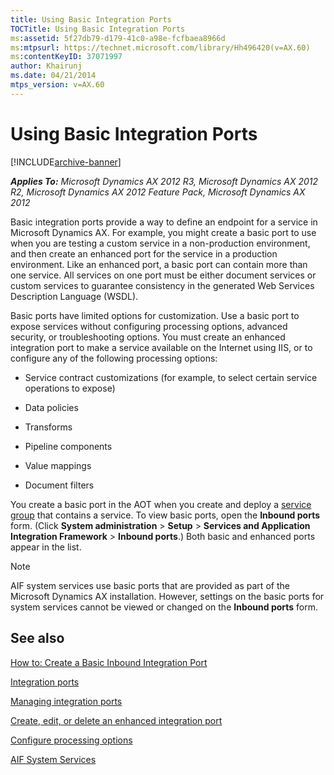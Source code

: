 ```yaml
---
title: Using Basic Integration Ports
TOCTitle: Using Basic Integration Ports
ms:assetid: 5f27db79-d179-41c0-a98e-fcfbaea8966d
ms:mtpsurl: https://technet.microsoft.com/library/Hh496420(v=AX.60)
ms:contentKeyID: 37071997
author: Khairunj
ms.date: 04/21/2014
mtps_version: v=AX.60
---
```


# Using Basic Integration Ports 


[!INCLUDE[archive-banner](includes/archive-banner.md)]


_**Applies To:** Microsoft Dynamics AX 2012 R3, Microsoft Dynamics AX 2012 R2, Microsoft Dynamics AX 2012 Feature Pack, Microsoft Dynamics AX 2012_

Basic integration ports provide a way to define an endpoint for a service in Microsoft Dynamics AX. For example, you might create a basic port to use when you are testing a custom service in a non-production environment, and then create an enhanced port for the service in a production environment. Like an enhanced port, a basic port can contain more than one service. All services on one port must be either document services or custom services to guarantee consistency in the generated Web Services Description Language (WSDL).

Basic ports have limited options for customization. Use a basic port to expose services without configuring processing options, advanced security, or troubleshooting options. You must create an enhanced integration port to make a service available on the Internet using IIS, or to configure any of the following processing options:

  - Service contract customizations (for example, to select certain service operations to expose)

  - Data policies

  - Transforms

  - Pipeline components

  - Value mappings

  - Document filters

You create a basic port in the AOT when you create and deploy a [service group](services-service-operations-and-service-groups.md) that contains a service. To view basic ports, open the **Inbound ports** form. (Click **System administration** \> **Setup** \> **Services and Application Integration Framework** \> **Inbound ports**.) Both basic and enhanced ports appear in the list.


> [!NOTE]
> <P>AIF system services use basic ports that are provided as part of the Microsoft Dynamics AX installation. However, settings on the basic ports for system services cannot be viewed or changed on the <STRONG>Inbound ports</STRONG> form.</P>



## See also

[How to: Create a Basic Inbound Integration Port](how-to-create-a-basic-inbound-integration-port.md)

[Integration ports](integration-ports.md)

[Managing integration ports](managing-integration-ports.md)

[Create, edit, or delete an enhanced integration port](create-edit-or-delete-an-enhanced-integration-port.md)

[Configure processing options](configure-processing-options.md)

[AIF System Services](aif-system-services.md)

  


